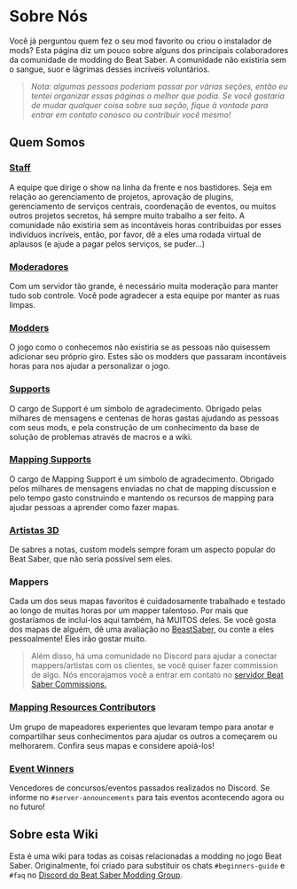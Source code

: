 # Sobre Nós
Você já perguntou quem fez o seu mod favorito ou criou o instalador de mods? Esta página diz um pouco sobre alguns dos principais colaboradores da comunidade de modding do Beat Saber. A comunidade não existiria sem o sangue, suor e lágrimas desses incríveis voluntários.

> *Nota: algumas pessoas poderiam passar por várias seções, então eu tentei organizar essas páginas o melhor que podia. Se você gostaria de mudar qualquer coisa sobre sua seção, fique à vontade para entrar em contato conosco ou contribuir você mesmo!*

## Quem Somos
### [Staff](./staff.md)
A equipe que dirige o show na linha da frente e nos bastidores. Seja em relação ao gerenciamento de projetos, aprovação de plugins, gerenciamento de serviços centrais, coordenação de eventos, ou muitos outros projetos secretos, há sempre muito trabalho a ser feito. A comunidade não existiria sem as incontáveis horas contribuídas por esses indivíduos incríveis, então, por favor, dê a eles uma rodada virtual de aplausos (e ajude a pagar pelos serviços, se puder...)

### [Moderadores](./moderators.md)
Com um servidor tão grande, é necessário muita moderação para manter tudo sob controle. Você pode agradecer a esta equipe por manter as ruas limpas.

### [Modders](./modders.md)
O jogo como o conhecemos não existiria se as pessoas não quisessem adicionar seu próprio giro. Estes são os modders que passaram incontáveis horas para nos ajudar a personalizar o jogo.

### [Supports](./supports.md)
O cargo de Support é um símbolo de agradecimento. Obrigado pelas milhares de mensagens e centenas de horas gastas ajudando as pessoas com seus mods, e pela construção de um conhecimento da base de solução de problemas através de macros e a wiki.

### [Mapping Supports](./mapping-supports.md)
O cargo de Mapping Support é um símbolo de agradecimento. Obrigado pelos milhares de mensagens enviadas no chat de mapping discussion e pelo tempo gasto construindo e mantendo os recursos de mapping para ajudar pessoas a aprender como fazer mapas.

### [Artistas 3D](./3d-artists.md)
De sabres a notas, custom models sempre foram um aspecto popular do Beat Saber, que não seria possível sem eles.

### Mappers
Cada um dos seus mapas favoritos é cuidadosamente trabalhado e testado ao longo de muitas horas por um mapper talentoso. Por mais que gostaríamos de incluí-los aqui também, há MUITOS deles. Se você gosta dos mapas de alguém, dê uma avaliação no [BeastSaber](https://bsaber.com), ou conte a eles pessoalmente! Eles irão gostar muito.

> Além disso, há uma comunidade no Discord para ajudar a conectar mappers/artistas com os clientes, se você quiser fazer commission de algo. Nós encorajamos você a entrar em contato no [servidor Beat Saber Commissions.](https://discord.gg/4RbcH5G)

### [Mapping Resources Contributors](/mapping/mapping-credits.md)
Um grupo de mapeadores experientes que levaram tempo para anotar e compartilhar seus conhecimentos para ajudar os outros a começarem ou melhorarem. Confira seus mapas e considere apoiá-los!

### [Event Winners](./event-winner.md)
Vencedores de concursos/eventos passados realizados no Discord. Se informe no `#server-announcements` para tais eventos acontecendo agora ou no futuro!

## Sobre esta Wiki

Esta é uma wiki para todas as coisas relacionadas a modding no jogo Beat Saber. Originalmente, foi criado para substituir os chats `#beginners-guide` e `#faq` no [Discord do Beat Saber Modding Group](https://discord.gg/beatsabermods).
